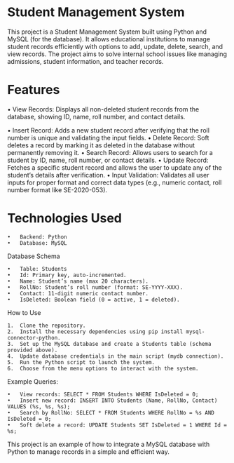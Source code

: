 # Student Management System

This project is a Student Management System built using Python and MySQL (for the database). It allows educational institutions to manage student records efficiently with options to add, update, delete, search, and view records. The project aims to solve internal school issues like managing admissions, student information, and teacher records.

# Features

•	View Records: Displays all non-deleted student records from the database, showing ID, name, roll number, and contact details.

•	Insert Record: Adds a new student record after verifying that the roll number is unique and validating the input fields.
•	Delete Record: Soft deletes a record by marking it as deleted in the database without permanently removing it.
•	Search Record: Allows users to search for a student by ID, name, roll number, or contact details.
•	Update Record: Fetches a specific student record and allows the user to update any of the student’s details after verification.
•	Input Validation: Validates all user inputs for proper format and correct data types (e.g., numeric contact, roll number format like SE-2020-053).

# Technologies Used

	•	Backend: Python
	•	Database: MySQL

Database Schema

	•	Table: Students
	•	Id: Primary key, auto-incremented.
	•	Name: Student’s name (max 20 characters).
	•	RollNo: Student’s roll number (format: SE-YYYY-XXX).
	•	Contact: 11-digit numeric contact number.
	•	IsDeleted: Boolean field (0 = active, 1 = deleted).

How to Use

	1.	Clone the repository.
	2.	Install the necessary dependencies using pip install mysql-connector-python.
	3.	Set up the MySQL database and create a Students table (schema provided above).
	4.	Update database credentials in the main script (mydb connection).
	5.	Run the Python script to launch the system.
	6.	Choose from the menu options to interact with the system.

Example Queries:

	•	View records: SELECT * FROM Students WHERE IsDeleted = 0;
	•	Insert new record: INSERT INTO Students (Name, RollNo, Contact) VALUES (%s, %s, %s);
	•	Search by RollNo: SELECT * FROM Students WHERE RollNo = %s AND IsDeleted = 0;
	•	Soft delete a record: UPDATE Students SET IsDeleted = 1 WHERE Id = %s;

This project is an example of how to integrate a MySQL database with Python to manage records in a simple and efficient way.
